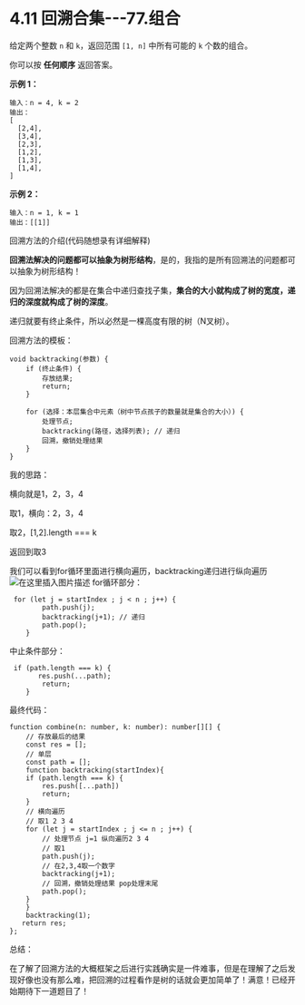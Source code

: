 ﻿
# 4.11 回溯合集---77.组合

给定两个整数 `n` 和 `k`，返回范围 `[1, n]` 中所有可能的 `k` 个数的组合。

你可以按 **任何顺序** 返回答案。

 

**示例 1：**

```
输入：n = 4, k = 2
输出：
[
  [2,4],
  [3,4],
  [2,3],
  [1,2],
  [1,3],
  [1,4],
]
```

**示例 2：**

```
输入：n = 1, k = 1
输出：[[1]]
```

回溯方法的介绍(代码随想录有详细解释)

**回溯法解决的问题都可以抽象为树形结构**，是的，我指的是所有回溯法的问题都可以抽象为树形结构！

因为回溯法解决的都是在集合中递归查找子集，**集合的大小就构成了树的宽度，递归的深度就构成了树的深度**。

递归就要有终止条件，所以必然是一棵高度有限的树（N叉树）。

回溯方法的模板：

```
void backtracking(参数) {
    if (终止条件) {
        存放结果;
        return;
    }

    for (选择：本层集合中元素（树中节点孩子的数量就是集合的大小）) {
        处理节点;
        backtracking(路径，选择列表); // 递归
        回溯，撤销处理结果
    }
}
```

我的思路：

横向就是1，2，3，4

取1，横向：2，3，4

取2，[1,2].length === k

返回到取3 

我们可以看到for循环里面进行横向遍历，backtracking递归进行纵向遍历![在这里插入图片描述](https://i-blog.csdnimg.cn/direct/66d90668c7a54a60847b8b6d94d9bd0f.png#pic_center)
for循环部分：

```
 for (let j = startIndex ; j < n ; j++) {
        path.push(j);
        backtracking(j+1); // 递归
        path.pop();
    }
```

中止条件部分：

```
 if (path.length === k) {
       res.push(...path);
        return;
    }
```

最终代码：

```
function combine(n: number, k: number): number[][] {
    // 存放最后的结果
    const res = [];
    // 单层
    const path = [];
    function backtracking(startIndex){
    if (path.length === k) {
        res.push([...path])
        return;
    }
    // 横向遍历
    // 取1 2 3 4 
    for (let j = startIndex ; j <= n ; j++) {
        // 处理节点 j=1 纵向遍历2 3 4
        // 取1
        path.push(j);
        // 在2,3,4取一个数字
        backtracking(j+1);
        // 回溯，撤销处理结果 pop处理末尾
        path.pop();
    }
    }
    backtracking(1);
   return res;
};
```

总结：

在了解了回溯方法的大概框架之后进行实践确实是一件难事，但是在理解了之后发现好像也没有那么难，把回溯的过程看作是树的话就会更加简单了！满意！已经开始期待下一道题目了！

